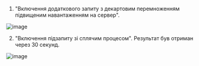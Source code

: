 1. "Включення додаткового запиту з декартовим перемноженням підвищеним навантаженням на сервер".

![image](https://user-images.githubusercontent.com/55207058/209328931-169d8bbc-49eb-4e8e-97e3-19864d6af372.png)

2. "Включення підзапиту зі сплячим процесом". Результат був отриман через 30 секунд.

![image](https://user-images.githubusercontent.com/55207058/209329293-1ef996ce-6ea5-44cc-8aca-d1998252219e.png)